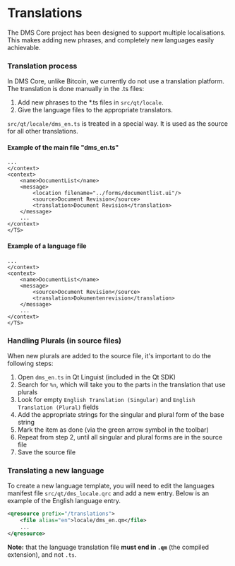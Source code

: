 Translations
============

The DMS Core project has been designed to support multiple localisations. This makes adding new phrases, and completely new languages easily achievable.

### Translation process
In DMS Core, unlike Bitcoin, we currently do not use a translation platform. The translation is done manually in the .ts files:
1. Add new phrases to the *.ts files in `src/qt/locale`.
1. Give the language files to the appropriate translators.

`src/qt/locale/dms_en.ts` is treated in a special way. It is used as the source for all other translations.

#### Example of the main file "dms_en.ts"
```
...
</context>
<context>
    <name>DocumentList</name>
    <message>
        <location filename="../forms/documentlist.ui"/>
        <source>Document Revision</source>
        <translation>Document Revision</translation>
    </message>
    ...
</context>
</TS>
 ```

#### Example of a language file
```
...
</context>
<context>
    <name>DocumentList</name>
    <message>
        <source>Document Revision</source>
        <translation>Dokumentenrevision</translation>
    </message>
    ...
</context>
</TS>
 ```

### Handling Plurals (in source files)
When new plurals are added to the source file, it's important to do the following steps:

1. Open `dms_en.ts` in Qt Linguist (included in the Qt SDK)
2. Search for `%n`, which will take you to the parts in the translation that use plurals
3. Look for empty `English Translation (Singular)` and `English Translation (Plural)` fields
4. Add the appropriate strings for the singular and plural form of the base string
5. Mark the item as done (via the green arrow symbol in the toolbar)
6. Repeat from step 2, until all singular and plural forms are in the source file
7. Save the source file

### Translating a new language
To create a new language template, you will need to edit the languages manifest file `src/qt/dms_locale.qrc` and add a new entry. Below is an example of the English language entry.

```xml
<qresource prefix="/translations">
    <file alias="en">locale/dms_en.qm</file>
    ...
</qresource>
```

**Note:** that the language translation file **must end in `.qm`** (the compiled extension), and not `.ts`.